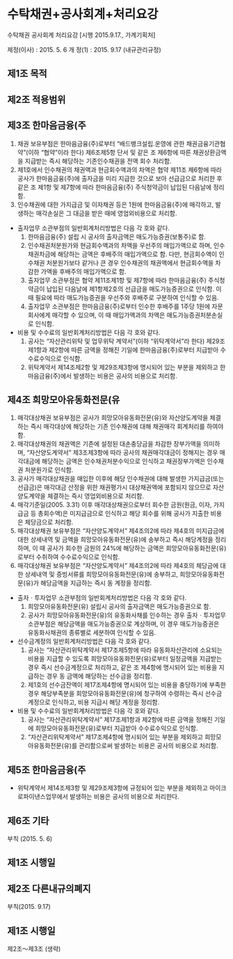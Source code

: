# 수탁채권+공사회계+처리요강

수탁채권 공사회계 처리요강
[시행 2015.9.17., 가계기획처]

제정(이사) : 2015. 5. 6
개   정(1) : 2015. 9.17
(내규관리규정)

## 제1조 목적

## 제2조 적용범위

## 제3조 한마음금융(주
   1. 채권 보유부점은 한마음금융(주)로부터 “배드뱅크설립&#8228;운영에 관한 채권금융기관협약”(이하 “협약”이라 한다) 제6조제5항 단서 및 같은 조 제6항에 따른 채권상환금액을 지급받는 즉시 해당하는 기존인수채권을 전액 회수 처리함.
   2. 제1호에서 인수채권의 채권액과 현금회수액과의 차액은 협약 제11조 제6항에 따라 공사가 한마음금융(주)에 출자금을 미리 지급한 것으로 보아 선급금으로 처리한 후 같은 조 제1항 및 제7항에 따라 한마음금융(주) 주식청약금이 납입된 다음날에 정리함.
   3. 인수채권에 대한 가지급금 및 이자채권 등은 1원에 한마음금융(주)에 매각하고, 발생하는 매각손실은 그 대금을 받은 때에 영업외비용으로 처리함.
- 출자업무 소관부점의 일반회계처리방법은 다음 각 호와 같다.
   1. 한마음금융(주) 설립 시 공사의 출자금액은 매도가능증권(보통주)로 함.
   2. 인수채권처분원가와 현금회수액과의 차액을 우선주의 매입가액으로 하며, 인수채권차금에 해당하는 금액은 후배주의 매입가액으로 함. 다만, 현금회수액이 인수채권 처분원가보다 같거나 큰 경우 인수채권의 채권액에서 현금회수액을 차감한 가액을 후배주의 매입가액으로 함.
   3. 출자업무 소관부점은 협약 제11조제1항 및 제7항에 따라 한마음금융(주) 주식청약금이 납입된 다음날에 제1항제2호의 선급금을 매도가능증권으로 인식함. 이때 필요에 따라 매도가능증권을 우선주와 후배주로 구분하여 인식할 수 있음.
   4. 출자업무 소관부점은 한마음금융(주)로부터 인수한 후배주를 1주당 1원에 자문회사에게 매각할 수 있으며, 이 때 매입가액과의 차액은 매도가능증권처분손실로 인식함.
- 비용 및 수수료의 일반회계처리방법은 다음 각 호와 같다.
   1. 공사는 “자산관리위탁 및 업무위탁 계약서”(이하 “위탁계약서”라 한다) 제29조제1항과 제2항에 따른 금액을 정해진 기일에 한마음금융(주)로부터 지급받아 수수료수익으로 인식함.
   2. 위탁계약서 제14조제2항 및 제29조제3항에 명시되어 있는 부분을 제외하고 한마음금융(주)에서 발생하는 비용은 공사의 비용으로 처리함.

## 제4조 희망모아유동화전문(유
   1. 매각대상채권 보유부점은 공사가 희망모아유동화전문(유)와 자산양도계약을 체결하는 즉시 매각대상에 해당하는 기존 인수채권에 대해 채권매각 회계처리를 하여야 함.
   2. 매각대상채권의 채권액은 기존에 설정된 대손충당금을 차감한 장부가액을 의미하며, “자산양도계약서” 제3조제3항에 따라 공사의 채권매각대금이 정해지는 경우 매각대금에 해당하는 금액은 인수채권처분수익으로 인식하고 채권장부가액은 인수채권 처분원가로 인식함.
   3. 공사가 매각대상채권을 매입한 이후에 해당 인수채권에 대해 발생한 가지급금(또는 선급금)은 매각대금 산정을 위한 채권평가시 대상채권액에 포함되지 않으므로 자산양도계약을 체결하는 즉시 영업외비용으로 처리함.
   4. 매각기준일(2005. 3.31) 이후 매각대상채권으로부터 회수한 금원(원금, 이자, 가지급금 등 총회수액)은 미지급금으로 인식하고 해당 회수를 위해 공사가 지출한 비용은 체당금으로 처리함.
   5. 매각대상채권 보유부점은 “자산양도계약서” 제4조의2에 따라 제4호의 미지급금에 대한 상세내역 및 금액을 희망모아유동화전문(유)에 송부하고 즉시 해당계정을 정리하며, 이 때 공사가 회수한 금원의 24%에 해당하는 금액은 희망모아유동화전문(유)로부터 수취하여 수수료수익으로 인식함.
   6. 매각대상채권 보유부점은 “자산양도계약서” 제4조의2에 따라 제4호의 체당금에 대한 상세내역 및 증빙서류를 희망모아유동화전문(유)에 송부하고, 희망모아유동화전문(유)가 해당금액을 지급하는 즉시 동 계정을 정리함.
- 출자ㆍ투자업무 소관부점의 일반회계처리방법은 다음 각 호와 같다.
   1. 희망모아유동화전문(유) 설립시 공사의 출자금액은 매도가능증권으로 함.
   2. 공사가 희망모아유동화전문(유)의 유동화사채를 인수하는 경우 출자ㆍ투자업무 소관부점은 해당금액을 매도가능증권으로 계상하며, 이 경우 매도가능증권은 유동화사채권의 종류별로 세분하여 인식할 수 있음.
- 선수금계정의 일반회계처리방법은 다음 각 호와 같다.
   1. 공사는 “자산관리위탁계약서 제17조제5항에 따라 유동화자산관리에 소요되는 비용을 지급할 수 있도록 희망모아유동화전문(유)로부터 일정금액을 지급받는 경우 즉시 선수금계정으로 처리하고, 같은 조 제4항에 명시되어 있는 비용을 지급하는 경우 동 금액에 해당하는 선수금을 정리함.
   2. 제1호의 선수금잔액이 제17조제4항에 명시되어 있는 비용을 충당하기에 부족한 경우 해당부족분을 희망모아유동화전문(유)에 청구하여 수령하는 즉시 선수금계정으로 인식하고, 비용 지급시 해당 계정을 정리함.
- 비용 및 수수료의 일반회계처리방법은 다음 각 호와 같다.
   1. 공사는 “자산관리위탁계약서” 제17조제1항과 제2항에 따른 금액을 정해진 기일에 희망모아유동화전문(유)로부터 지급받아 수수료수익으로 인식함.
   2. “자산관리위탁계약서” 제17조제4항에 명시되어 있는 부분을 제외하고 희망모아유동화전문(유)를 관리함으로써 발생하는 비용은 공사의 비용으로 처리함.

## 제5조 한마음금융(주
- 위탁계약서 제14조제3항 및 제29조제3항에 규정되어 있는 부분을 제외하고 마이크로파이낸스업무에서 발생하는 비용은 공사의 비용으로 처리한다.

## 제6조 기타

부칙 (2015. 5. 6)
## 제1조 시행일
## 제2조 다른내규의폐지

부칙(2015. 9.17)
## 제1조 시행일
제2조～제3조 (생략)
